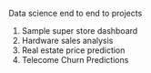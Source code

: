 Data science end to end to projects

1. Sample super store dashboard
2. Hardware sales analysis
3. Real estate price prediction
4. Telecome Churn Predictions
